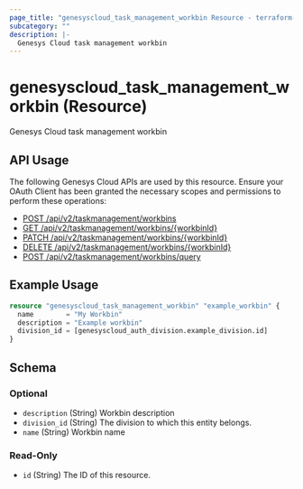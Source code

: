 ```yaml
---
page_title: "genesyscloud_task_management_workbin Resource - terraform-provider-genesyscloud"
subcategory: ""
description: |-
  Genesys Cloud task management workbin
---
```

# genesyscloud_task_management_workbin (Resource)

Genesys Cloud task management workbin

## API Usage
The following Genesys Cloud APIs are used by this resource. Ensure your OAuth Client has been granted the necessary scopes and permissions to perform these operations:

* [POST /api/v2/taskmanagement/workbins](https://developer.genesys.cloud/platform/preview-apis#post-api-v2-taskmanagement-workbins)
* [GET /api/v2/taskmanagement/workbins/{workbinId}](https://developer.genesys.cloud/platform/preview-apis#get-api-v2-taskmanagement-workbins--workbinId-)
* [PATCH /api/v2/taskmanagement/workbins/{workbinId}](https://developer.genesys.cloud/platform/preview-apis#patch-api-v2-taskmanagement-workbins--workbinId-)
* [DELETE /api/v2/taskmanagement/workbins/{workbinId}](https://developer.genesys.cloud/platform/preview-apis#delete-api-v2-taskmanagement-workbins--workbinId-)
* [POST /api/v2/taskmanagement/workbins/query](https://developer.genesys.cloud/platform/preview-apis#post-api-v2-taskmanagement-workbins-query)


## Example Usage

```terraform
resource "genesyscloud_task_management_workbin" "example_workbin" {
  name        = "My Workbin"
  description = "Example workbin"
  division_id = [genesyscloud_auth_division.example_division.id]
}
```

<!-- schema generated by tfplugindocs -->
## Schema

### Optional

- `description` (String) Workbin description
- `division_id` (String) The division to which this entity belongs.
- `name` (String) Workbin name

### Read-Only

- `id` (String) The ID of this resource.

